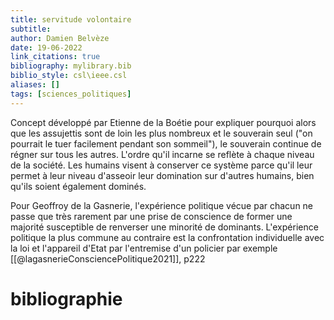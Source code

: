 ```yaml
---
title: servitude volontaire
subtitle:
author: Damien Belvèze
date: 19-06-2022
link_citations: true
bibliography: mylibrary.bib
biblio_style: csl\ieee.csl
aliases: []
tags: [sciences_politiques]
---
```


Concept développé par Etienne de la Boétie pour expliquer pourquoi alors que les assujettis sont de loin les plus nombreux et le souverain seul ("on pourrait le tuer facilement pendant son sommeil"), le souverain continue de régner sur tous les autres. 
L'ordre qu'il incarne se reflète à chaque niveau de la société. Les humains visent à conserver ce système parce qu'il leur permet à leur niveau d'asseoir leur domination sur d'autres humains, bien qu'ils soient également dominés. 
 
Pour Geoffroy de la Gasnerie, l'expérience politique vécue par chacun ne passe que très rarement par une prise de conscience de former une majorité susceptible de renverser une minorité de dominants. L'expérience politique la plus commune au contraire est la confrontation individuelle avec la loi et l'appareil d'Etat par l'entremise d'un policier par exemple [[@lagasnerieConsciencePolitique2021]], p222








# bibliographie

